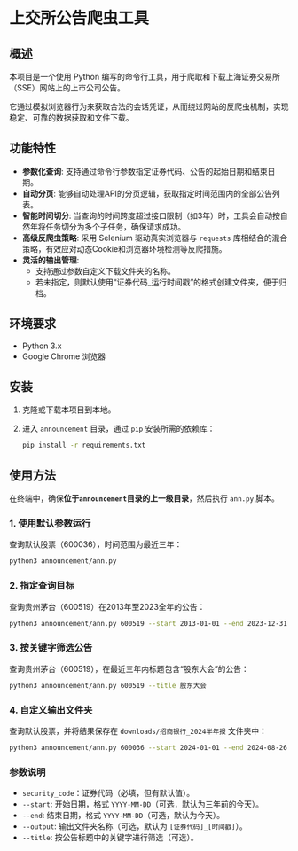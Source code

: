 # 上交所公告爬虫工具

## 概述

本项目是一个使用 Python 编写的命令行工具，用于爬取和下载上海证券交易所（SSE）网站上的上市公司公告。

它通过模拟浏览器行为来获取合法的会话凭证，从而绕过网站的反爬虫机制，实现稳定、可靠的数据获取和文件下载。

## 功能特性

- **参数化查询**: 支持通过命令行参数指定证券代码、公告的起始日期和结束日期。
- **自动分页**: 能够自动处理API的分页逻辑，获取指定时间范围内的全部公告列表。
- **智能时间切分**: 当查询的时间跨度超过接口限制（如3年）时，工具会自动按自然年将任务切分为多个子任务，确保请求成功。
- **高级反爬虫策略**: 采用 Selenium 驱动真实浏览器与 `requests` 库相结合的混合策略，有效应对动态Cookie和浏览器环境检测等反爬措施。
- **灵活的输出管理**:
    - 支持通过参数自定义下载文件夹的名称。
    - 若未指定，则默认使用“证券代码_运行时间戳”的格式创建文件夹，便于归档。

## 环境要求

- Python 3.x
- Google Chrome 浏览器

## 安装

1.  克隆或下载本项目到本地。

2.  进入 `announcement` 目录，通过 `pip` 安装所需的依赖库：
    ```bash
    pip install -r requirements.txt
    ```

## 使用方法

在终端中，确保**位于`announcement`目录的上一级目录**，然后执行 `ann.py` 脚本。

### 1. 使用默认参数运行

查询默认股票（600036），时间范围为最近三年：
```bash
python3 announcement/ann.py
```

### 2. 指定查询目标

查询贵州茅台（600519）在2013年至2023全年的公告：
```bash
python3 announcement/ann.py 600519 --start 2013-01-01 --end 2023-12-31
```

### 3. 按关键字筛选公告

查询贵州茅台（600519），在最近三年内标题包含“股东大会”的公告：
```bash
python3 announcement/ann.py 600519 --title 股东大会
```

### 4. 自定义输出文件夹

查询默认股票，并将结果保存在 `downloads/招商银行_2024半年报` 文件夹中：
```bash
python3 announcement/ann.py 600036 --start 2024-01-01 --end 2024-08-26 --output 招商银行_2024半年报
```

### 参数说明

- `security_code`：证券代码（必填，但有默认值）。
- `--start`: 开始日期，格式 `YYYY-MM-DD`（可选，默认为三年前的今天）。
- `--end`: 结束日期，格式 `YYYY-MM-DD`（可选，默认为今天）。
- `--output`: 输出文件夹名称（可选，默认为 `[证券代码]_[时间戳]`）。
- `--title`: 按公告标题中的关键字进行筛选（可选）。
